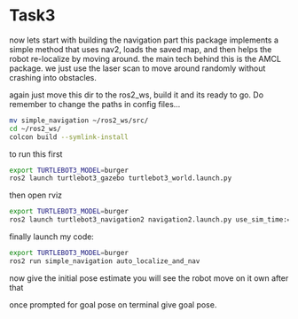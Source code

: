 # Task3


now lets start with building the navigation part
this package implements a simple method that uses nav2, loads the saved map, and then helps the robot re-localize by moving around.
the main tech behind this is the AMCL package.
we just use the laser scan to move around randomly without crashing into obstacles.

again just move this dir to the ros2_ws, build it and its ready to go.
Do remember to change the paths in config files...
```bash
mv simple_navigation ~/ros2_ws/src/
cd ~/ros2_ws/
colcon build --symlink-install
```

to run this first 
```bash 
export TURTLEBOT3_MODEL=burger
ros2 launch turtlebot3_gazebo turtlebot3_world.launch.py 
```

then open rviz

```bash
export TURTLEBOT3_MODEL=burger
ros2 launch turtlebot3_navigation2 navigation2.launch.py use_sim_time:=True map:=$HOME/maps/map1.yaml
```

finally launch my code:
```bash
export TURTLEBOT3_MODEL=burger
ros2 run simple_navigation auto_localize_and_nav
```

now give the initial pose estimate 
you will see the robot move on it own after that

once prompted for goal pose on terminal give goal pose.

